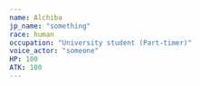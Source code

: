 ```yaml
---
name: Alchiba
jp_name: "something"
race: human
occupation: "University student (Part-timer)"
voice_actor: "someone"
HP: 100
ATK: 100
---
```

